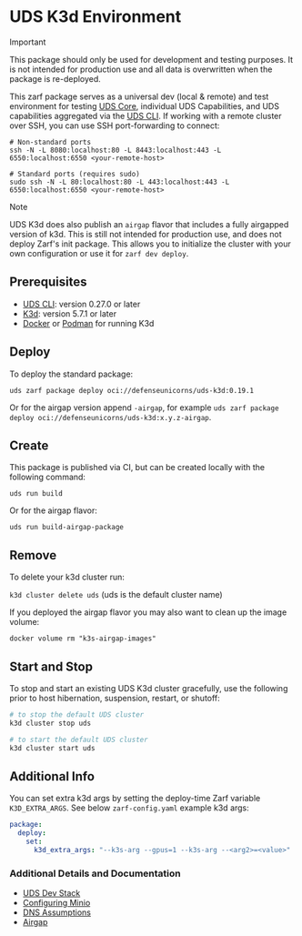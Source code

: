 # UDS K3d Environment

> [!IMPORTANT]
> This package should only be used for development and testing purposes. It is not intended for production use and all data is overwritten when the package is re-deployed.

This zarf package serves as a universal dev (local & remote) and test environment for testing [UDS Core](https://github.com/defenseunicorns/uds-core), individual UDS Capabilities, and UDS capabilities aggregated via the [UDS CLI](https://github.com/defenseunicorns/uds-cli). If working with a remote cluster over SSH, you can use SSH port-forwarding to connect:

```console
# Non-standard ports
ssh -N -L 8080:localhost:80 -L 8443:localhost:443 -L 6550:localhost:6550 <your-remote-host>

# Standard ports (requires sudo)
sudo ssh -N -L 80:localhost:80 -L 443:localhost:443 -L 6550:localhost:6550 <your-remote-host>
```

> [!NOTE]
> UDS K3d does also publish an `airgap` flavor that includes a fully airgapped version of k3d. This is still not intended for production use, and does not deploy Zarf's init package. This allows you to initialize the cluster with your own configuration or use it for `zarf dev deploy`.

## Prerequisites

- [UDS CLI](https://uds.defenseunicorns.com/reference/cli/quickstart-and-usage/#install): version 0.27.0 or later
- [K3d](https://k3d.io/#installation): version 5.7.1 or later
- [Docker](https://docs.docker.com/get-docker/) or [Podman](https://podman.io/getting-started/installation) for running K3d

## Deploy

To deploy the standard package:

<!-- x-release-please-start-version -->

`uds zarf package deploy oci://defenseunicorns/uds-k3d:0.19.1`

<!-- x-release-please-end -->

Or for the airgap version append `-airgap`, for example `uds zarf package deploy oci://defenseunicorns/uds-k3d:x.y.z-airgap`.

## Create

This package is published via CI, but can be created locally with the following command:

`uds run build`

Or for the airgap flavor:

`uds run build-airgap-package`

## Remove

To delete your k3d cluster run:

`k3d cluster delete uds` (uds is the default cluster name)

If you deployed the airgap flavor you may also want to clean up the image volume:

`docker volume rm "k3s-airgap-images"`

## Start and Stop

To stop and start an existing UDS K3d cluster gracefully, use the following prior to host hibernation, suspension, restart, or shutoff:

```bash
# to stop the default UDS cluster
k3d cluster stop uds

# to start the default UDS cluster
k3d cluster start uds
```

## Additional Info

You can set extra k3d args by setting the deploy-time Zarf variable `K3D_EXTRA_ARGS`. See below `zarf-config.yaml` example k3d args:

```yaml
package:
  deploy:
    set:
      k3d_extra_args: "--k3s-arg --gpus=1 --k3s-arg --<arg2>=<value>"
```

### Additional Details and Documentation

- [UDS Dev Stack](docs/DEV-STACK.md)
- [Configuring Minio](docs/MINIO.md)
- [DNS Assumptions](docs/DNS.md)
- [Airgap](docs/AIRGAP.md)
